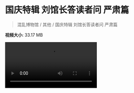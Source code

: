 # 国庆特辑 刘馆长答读者问 严肃篇

> 混乱博物馆 / 其他 / 国庆特辑 刘馆长答读者问 严肃篇

**视频大小**: 33.17 MB

<div class="video"><video src="https://file.hsyhx.top/video/混乱博物馆/其他/国庆特辑 刘馆长答读者问 严肃篇.mp4" controls preload>🤔 您的浏览器不支持 video 标签</video></div>